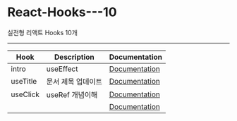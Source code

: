 # React-Hooks---10
실전형 리액트 Hooks 10개
***


| Hook            | Description  | Documentation                                                               
| --------------- | ------------ | -------------------------------
| intro        | useEffect| [Documentation](https://github.com/Jae-hong-lee/React-Hooks---10/tree/main/IntroUseEffect)
| useTitle  | 문서 제목 업데이트| [Documentation](https://github.com/Jae-hong-lee/React-Hooks---10/tree/main/useTitle)
| useClick  |  useRef 개념이해  |  [Documentation](https://github.com/Jae-hong-lee/React-Hooks---10/tree/main/useClick)
|      |      | [Documentation]()
